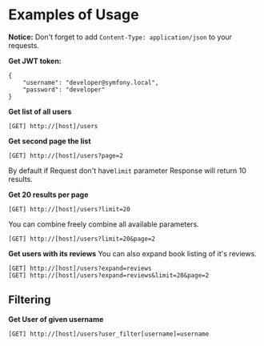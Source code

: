 # Examples of Usage

**Notice:** Don't forget to add `Content-Type: application/json` to your requests.


**Get JWT token:**

```
{
	"username": "developer@symfony.local",
	"password": "developer"
}
```

**Get list of all users**

```
[GET] http://[host]/users
```

**Get second page the list**

```
[GET] http://[host]/users?page=2
```

By default if Request don't have`limit` parameter Response will return 10 results.

**Get 20 results per page**

```
[GET] http://[host]/users?limit=20
```

You can combine freely combine all available parameters.

```
[GET] http://[host]/users?limit=20&page=2
```

**Get users with its reviews**
You can also expand book listing of it's reviews.

```
[GET] http://[host]/users?expand=reviews
[GET] http://[host]/users?expand=reviews&limit=20&page=2
```

## Filtering
**Get User of given username**

```
[GET] http://[host]/users?user_filter[username]=username
```